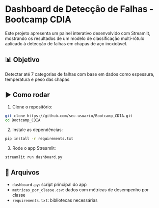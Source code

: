 
# Dashboard de Detecção de Falhas - Bootcamp CDIA

Este projeto apresenta um painel interativo desenvolvido com Streamlit, mostrando os resultados de um modelo de classificação multi-rótulo aplicado à detecção de falhas em chapas de aço inoxidável.

## 📊 Objetivo
Detectar até 7 categorias de falhas com base em dados como espessura, temperatura e peso das chapas.

## ▶️ Como rodar

1. Clone o repositório:
```bash
git clone https://github.com/seu-usuario/Bootcamp_CDIA.git
cd Bootcamp_CDIA
```

2. Instale as dependências:
```bash
pip install -r requirements.txt
```

3. Rode o app Streamlit:
```bash
streamlit run dashboard.py
```

## 📁 Arquivos

- `dashboard.py`: script principal do app
- `metricas_por_classe.csv`: dados com métricas de desempenho por classe
- `requirements.txt`: bibliotecas necessárias
